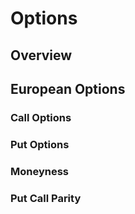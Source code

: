 # **Options**

## **Overview**

## **European Options**

### **Call Options**

### **Put Options**

### **Moneyness**

### **Put Call Parity**
